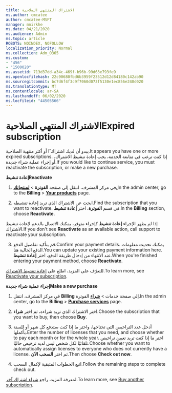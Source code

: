 ```yaml
---
title: الاشتراك المنتهي الصلاحية
ms.author: cmcatee
author: cmcatee-MSFT
manager: mnirkhe
ms.date: 04/21/2020
ms.audience: Admin
ms.topic: article
ROBOTS: NOINDEX, NOFOLLOW
localization_priority: Normal
ms.collection: Adm_O365
ms.custom:
- "456"
- "1500020"
ms.assetid: 713d37dd-a34c-469f-b96b-99d63e793fe9
ms.openlocfilehash: 22c90680fbd6b3959f23512d12d84180c142ab90
ms.sourcegitcommit: bc7d6f4f3c9f7060d073f5130e1ec856e248d020
ms.translationtype: MT
ms.contentlocale: ar-SA
ms.lasthandoff: 06/02/2020
ms.locfileid: "44505566"
---
```

# <a name="expired-subscription"></a><span data-ttu-id="c2631-102">الاشتراك المنتهي الصلاحية</span><span class="sxs-lookup"><span data-stu-id="c2631-102">Expired subscription</span></span>

<span data-ttu-id="c2631-103">يبدو أن لديك اشتراك ًا أو أكثر منتهية الصلاحية.</span><span class="sxs-lookup"><span data-stu-id="c2631-103">It appears you have one or more expired subscriptions.</span></span> <span data-ttu-id="c2631-104">إذا كنت ترغب في متابعة الخدمة، يجب إعادة تنشيط الاشتراك، أو إجراء عملية شراء جديدة.</span><span class="sxs-lookup"><span data-stu-id="c2631-104">If you would like to continue service, you must reactivate the subscription, or make a new purchase.</span></span>
  
<span data-ttu-id="c2631-105">**إعادة تنشيط**</span><span class="sxs-lookup"><span data-stu-id="c2631-105">**Reactivate**</span></span>
  
1. <span data-ttu-id="c2631-106">في مركز المشرف، انتقل إلى صفحة **الفوترة** \> **[لمنتجاتك.](https://go.microsoft.com/fwlink/p/?linkid=842054)**</span><span class="sxs-lookup"><span data-stu-id="c2631-106">In the admin center, go to the **Billing** \> **[Your products](https://go.microsoft.com/fwlink/p/?linkid=842054)** page.</span></span>

2. <span data-ttu-id="c2631-107">ابحث عن الاشتراك الذي تريد إعادة تنشيطه.</span><span class="sxs-lookup"><span data-stu-id="c2631-107">Find the subscription that you want to reactivate.</span></span> <span data-ttu-id="c2631-108">في قسم **الفوترة**، اختر **إعادة تنشيط**.</span><span class="sxs-lookup"><span data-stu-id="c2631-108">In the **Billing** section, choose **Reactivate**.</span></span>

<span data-ttu-id="c2631-109">إذا لم يظهر الإجراء **إعادة تنشيط** كإجراء متوفر، يمكنك الاتصال بالدعم لإعادة تنشيط الاشتراك.</span><span class="sxs-lookup"><span data-stu-id="c2631-109">If you don't see **Reactivate** as an available action, call support to reactivate your subscription.</span></span>

3. <span data-ttu-id="c2631-110">قم بتأكيد تفاصيل الدفع.</span><span class="sxs-lookup"><span data-stu-id="c2631-110">Confirm your payment details.</span></span> <span data-ttu-id="c2631-111">يمكنك تحديث معلومات الدفع الحالية هنا.</span><span class="sxs-lookup"><span data-stu-id="c2631-111">You can update your existing payment information here.</span></span> <span data-ttu-id="c2631-112">عند الانتهاء من إدخال طريقة الدفع، اختر **إعادة تنشيط**.</span><span class="sxs-lookup"><span data-stu-id="c2631-112">When you're finished entering your payment method, choose **Reactivate**.</span></span>

<span data-ttu-id="c2631-113">للتعرّف على المزيد، اطلع على [إعادة تنشيط الاشتراك](https://docs.microsoft.com/microsoft-365/commerce/subscriptions/reactivate-your-subscription).</span><span class="sxs-lookup"><span data-stu-id="c2631-113">To learn more, see [Reactivate your subscription](https://docs.microsoft.com/microsoft-365/commerce/subscriptions/reactivate-your-subscription).</span></span>

<span data-ttu-id="c2631-114">**إجراء عملية شراء جديدة**</span><span class="sxs-lookup"><span data-stu-id="c2631-114">**Make a new purchase**</span></span>
  
1. <span data-ttu-id="c2631-115">في مركز المشرف، انتقل **Billing** إلى صفحة خدمات \> **[شراء](https://go.microsoft.com/fwlink/p/?linkid=868433)** الفوترة.</span><span class="sxs-lookup"><span data-stu-id="c2631-115">In the admin center, go to the **Billing** \> **[Purchase services](https://go.microsoft.com/fwlink/p/?linkid=868433)** page.</span></span>

2. <span data-ttu-id="c2631-116">اختر الاشتراك الذي تريد شراءه، ثم اختر **شراء**.</span><span class="sxs-lookup"><span data-stu-id="c2631-116">Choose the subscription that you want to buy, then choose **Buy**.</span></span>

3. <span data-ttu-id="c2631-117">أدخل عدد التراخيص التي تحتاجها، واختر ما إذا كنت ستدفع كل شهر أو للسنة بأكملها.</span><span class="sxs-lookup"><span data-stu-id="c2631-117">Enter the number of licenses that you need, and choose whether to pay each month or for the whole year.</span></span> <span data-ttu-id="c2631-118">اختر ما إذا كنت تريد تعيين تراخيص تلقائيًا لكل شخص ليس لديه ترخيص حاليًا.</span><span class="sxs-lookup"><span data-stu-id="c2631-118">Choose whether you want to automatically assign licenses to everyone who does not currently have a license.</span></span> <span data-ttu-id="c2631-119">ثم اختر **السحب الآن**.</span><span class="sxs-lookup"><span data-stu-id="c2631-119">Then choose **Check out now**.</span></span>

4. <span data-ttu-id="c2631-120">اتبع الخطوات المتبقية لإكمال السحب.</span><span class="sxs-lookup"><span data-stu-id="c2631-120">Follow the remaining steps to complete check out.</span></span>

<span data-ttu-id="c2631-121">لمعرفة المزيد، راجع [شراء اشتراك آخر](https://docs.microsoft.com/microsoft-365/commerce/buy-another-subscription).</span><span class="sxs-lookup"><span data-stu-id="c2631-121">To learn more, see [Buy another subscription](https://docs.microsoft.com/microsoft-365/commerce/buy-another-subscription).</span></span>